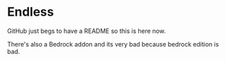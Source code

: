 # Endless

GitHub just begs to have a README so this is here now.

There's also a Bedrock addon and its very bad because bedrock edition is bad.
